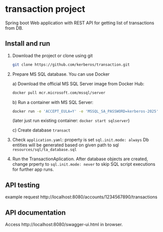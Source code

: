 # transaction project

Spring boot Web application with REST API for getting list of transactions from DB.

## Install and run

1. Download the project or clone using git
   ```bash
   git clone https://github.com/kerberos/transaction.git
   ```

2. Prepare MS SQL database. You can use Docker

   a) Download the official MS SQL Server image from Docker Hub:
      ```bash
      docker pull mcr.microsoft.com/mssql/server
      ```

   b) Run a container with MS SQL Server:
   ```bash
   docker run -e 'ACCEPT_EULA=Y' -e 'MSSQL_SA_PASSWORD=kerberos-2025' -p 1433:1433 --name sqlserver -d mcr.microsoft.com/mssql/server
   ```
   (later just run existing container: `docker start sqlserver`)

   c) Create database `transact`

3. Check `application.yaml`: property is set `sql.init.mode: always`
   Db entities will be generated based on given path to sql `resources/sql/ta_database.sql`

4. Run the TransactionAplication.
   After database objects are created, change prperty to `sql.init.mode: never` to skip SQL script executions for further app runs.

## API testing

example request http://localhost:8080/accounts/1234567890/transactions

## API documentation

Access http://localhost:8080/swagger-ui.html in browser.